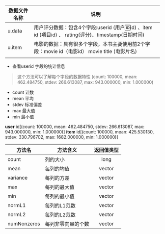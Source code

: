 | 数据文件名称 | 说明                                                         |
| ------------ | ------------------------------------------------------------ |
| u.data       | 用户评分数据：包含4个字段:userid (用户🆔id) 、item id (项目id) 、 rating(评分)、timestamp(日期时间) |
| u.item       | 电影的数据：具有很多个字段，本书主要使用前2个字段：movie id（电影id） movie title (电影片名) |
|              |                                                              |

- 查看userid 字段的统计信息
> 这个方法可以了解每个字段的数据特性
> (count: 100000, mean: 462.484750, stdev: 266.613087, max: 943.000000, min: 1.000000)
- count 计数
- mean 平均
- stdev 标准偏差
- max 最大值
- min 最小值
  

**user** id[(count: 100000, mean: 462.484750, stdev: 266.613087, max: 943.000000, min: 1.000000)]
**item** id[(count: 100000, mean: 425.530130, stdev: 330.796702, max: 1682.000000, min: 1.000000)]



<table>
	<thead>
		<tr>
			<th>方法名</th>
			<th>方法含义</th>
			<th style="text-align:center">返回值类型</th>
		</tr>
	</thead>
	<tbody>
		<tr>
			<td>count</td>
			<td>列的大小</td>
			<td style="text-align:center">long</td>
		</tr>
		<tr>
			<td>mean</td>
			<td>每列的均值</td>
			<td style="text-align:center">vector</td>
		</tr>
		<tr>
			<td>variance</td>
			<td>每列的方差</td>
			<td style="text-align:center">vector</td>
		</tr>
		<tr>
			<td>max</td>
			<td>每列的最大值</td>
			<td style="text-align:center">vector</td>
		</tr>
		<tr>
			<td>min</td>
			<td>每列的最小值</td>
			<td style="text-align:center">vector</td>
		</tr>
		<tr>
			<td>normL1</td>
			<td>每列的L1范数</td>
			<td style="text-align:center">vector</td>
		</tr>
		<tr>
			<td>normL2</td>
			<td>每列的L2范数</td>
			<td style="text-align:center">vector</td>
		</tr>
		<tr>
			<td>numNonzeros</td>
			<td>每列非零向量的个数</td>
			<td style="text-align:center">vector</td>
		</tr>
	</tbody>
</table>
